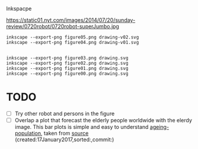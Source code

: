 Inkspacpe


https://static01.nyt.com/images/2014/07/20/sunday-review/0720robot/0720robot-superJumbo.jpg



```
inkscape --export-png figure05.png drawing-v02.svg
inkscape --export-png figure04.png drawing-v01.svg
```


```

inkscape --export-png figure03.png drawing.svg
inkscape --export-png figure02.png drawing.svg
inkscape --export-png figure01.png drawing.svg
inkscape --export-png figure00.png drawing.svg

```
# TODO
- [ ] Try other robot and persons in the figure
- [ ] Overlap a plot that forecast the elderly people worldwide with the elerdy image. 
   This bar plots is simple and easy to understand [ageing-population](http://www.un.org/sites/www.un.org/files/2016/02/02/ageing-population.pg), taken
   from [source](http://www.un.org/en/sections/issues-depth/ageing/)  
	(created:17January2017,sorted:,commit:) 
